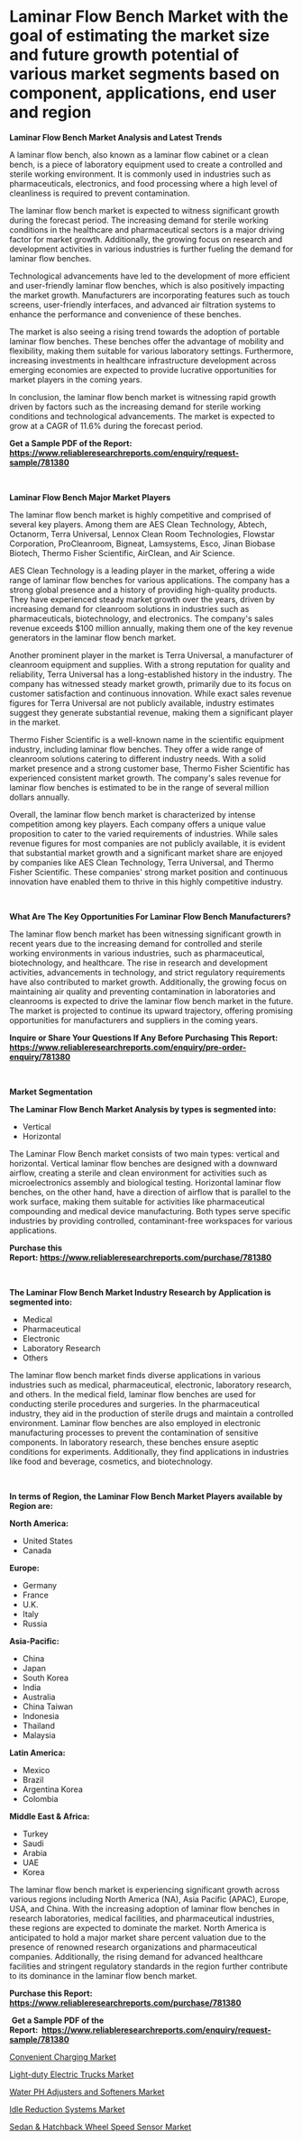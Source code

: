 <p><h1>Laminar Flow Bench Market with the goal of estimating the market size and future growth potential of various market segments based on component, applications, end user and region</h1></p><p><strong>Laminar Flow Bench Market Analysis and Latest Trends</strong></p>
<p><p>A laminar flow bench, also known as a laminar flow cabinet or a clean bench, is a piece of laboratory equipment used to create a controlled and sterile working environment. It is commonly used in industries such as pharmaceuticals, electronics, and food processing where a high level of cleanliness is required to prevent contamination.</p><p>The laminar flow bench market is expected to witness significant growth during the forecast period. The increasing demand for sterile working conditions in the healthcare and pharmaceutical sectors is a major driving factor for market growth. Additionally, the growing focus on research and development activities in various industries is further fueling the demand for laminar flow benches.</p><p>Technological advancements have led to the development of more efficient and user-friendly laminar flow benches, which is also positively impacting the market growth. Manufacturers are incorporating features such as touch screens, user-friendly interfaces, and advanced air filtration systems to enhance the performance and convenience of these benches.</p><p>The market is also seeing a rising trend towards the adoption of portable laminar flow benches. These benches offer the advantage of mobility and flexibility, making them suitable for various laboratory settings. Furthermore, increasing investments in healthcare infrastructure development across emerging economies are expected to provide lucrative opportunities for market players in the coming years.</p><p>In conclusion, the laminar flow bench market is witnessing rapid growth driven by factors such as the increasing demand for sterile working conditions and technological advancements. The market is expected to grow at a CAGR of 11.6% during the forecast period.</p></p>
<p><strong>Get a Sample PDF of the Report:&nbsp; <a href="https://www.reliableresearchreports.com/enquiry/request-sample/781380">https://www.reliableresearchreports.com/enquiry/request-sample/781380</a></strong></p>
<p>&nbsp;</p>
<p><strong>Laminar Flow Bench Major Market Players</strong></p>
<p><p>The laminar flow bench market is highly competitive and comprised of several key players. Among them are AES Clean Technology, Abtech, Octanorm, Terra Universal, Lennox Clean Room Technologies, Flowstar Corporation, ProCleanroom, Bigneat, Lamsystems, Esco, Jinan Biobase Biotech, Thermo Fisher Scientific, AirClean, and Air Science. </p><p>AES Clean Technology is a leading player in the market, offering a wide range of laminar flow benches for various applications. The company has a strong global presence and a history of providing high-quality products. They have experienced steady market growth over the years, driven by increasing demand for cleanroom solutions in industries such as pharmaceuticals, biotechnology, and electronics. The company's sales revenue exceeds $100 million annually, making them one of the key revenue generators in the laminar flow bench market.</p><p>Another prominent player in the market is Terra Universal, a manufacturer of cleanroom equipment and supplies. With a strong reputation for quality and reliability, Terra Universal has a long-established history in the industry. The company has witnessed steady market growth, primarily due to its focus on customer satisfaction and continuous innovation. While exact sales revenue figures for Terra Universal are not publicly available, industry estimates suggest they generate substantial revenue, making them a significant player in the market.</p><p>Thermo Fisher Scientific is a well-known name in the scientific equipment industry, including laminar flow benches. They offer a wide range of cleanroom solutions catering to different industry needs. With a solid market presence and a strong customer base, Thermo Fisher Scientific has experienced consistent market growth. The company's sales revenue for laminar flow benches is estimated to be in the range of several million dollars annually.</p><p>Overall, the laminar flow bench market is characterized by intense competition among key players. Each company offers a unique value proposition to cater to the varied requirements of industries. While sales revenue figures for most companies are not publicly available, it is evident that substantial market growth and a significant market share are enjoyed by companies like AES Clean Technology, Terra Universal, and Thermo Fisher Scientific. These companies' strong market position and continuous innovation have enabled them to thrive in this highly competitive industry.</p></p>
<p>&nbsp;</p>
<p><strong>What Are The Key Opportunities For Laminar Flow Bench Manufacturers?</strong></p>
<p><p>The laminar flow bench market has been witnessing significant growth in recent years due to the increasing demand for controlled and sterile working environments in various industries, such as pharmaceutical, biotechnology, and healthcare. The rise in research and development activities, advancements in technology, and strict regulatory requirements have also contributed to market growth. Additionally, the growing focus on maintaining air quality and preventing contamination in laboratories and cleanrooms is expected to drive the laminar flow bench market in the future. The market is projected to continue its upward trajectory, offering promising opportunities for manufacturers and suppliers in the coming years.</p></p>
<p><strong>Inquire or Share Your Questions If Any Before Purchasing This Report: <a href="https://www.reliableresearchreports.com/enquiry/pre-order-enquiry/781380">https://www.reliableresearchreports.com/enquiry/pre-order-enquiry/781380</a></strong></p>
<p>&nbsp;</p>
<p><strong>Market Segmentation</strong></p>
<p><strong>The Laminar Flow Bench Market Analysis by types is segmented into:</strong></p>
<p><ul><li>Vertical</li><li>Horizontal</li></ul></p>
<p><p>The Laminar Flow Bench market consists of two main types: vertical and horizontal. Vertical laminar flow benches are designed with a downward airflow, creating a sterile and clean environment for activities such as microelectronics assembly and biological testing. Horizontal laminar flow benches, on the other hand, have a direction of airflow that is parallel to the work surface, making them suitable for activities like pharmaceutical compounding and medical device manufacturing. Both types serve specific industries by providing controlled, contaminant-free workspaces for various applications.</p></p>
<p><strong>Purchase this Report:&nbsp;<a href="https://www.reliableresearchreports.com/purchase/781380">https://www.reliableresearchreports.com/purchase/781380</a></strong></p>
<p>&nbsp;</p>
<p><strong>The Laminar Flow Bench Market Industry Research by Application is segmented into:</strong></p>
<p><ul><li>Medical</li><li>Pharmaceutical</li><li>Electronic</li><li>Laboratory Research</li><li>Others</li></ul></p>
<p><p>The laminar flow bench market finds diverse applications in various industries such as medical, pharmaceutical, electronic, laboratory research, and others. In the medical field, laminar flow benches are used for conducting sterile procedures and surgeries. In the pharmaceutical industry, they aid in the production of sterile drugs and maintain a controlled environment. Laminar flow benches are also employed in electronic manufacturing processes to prevent the contamination of sensitive components. In laboratory research, these benches ensure aseptic conditions for experiments. Additionally, they find applications in industries like food and beverage, cosmetics, and biotechnology.</p></p>
<p>&nbsp;</p>
<p><strong>In terms of Region, the Laminar Flow Bench Market Players available by Region are:</strong></p>
<p>
    <p> <strong> North America: </strong>
        <ul>
            <li>United States</li>
            <li>Canada</li>
        </ul>
        </p> 
    <p> <strong> Europe: </strong>
        <ul>
            <li>Germany</li>
            <li>France</li>
            <li>U.K.</li>
            <li>Italy</li>
            <li>Russia</li>
        </ul>
        </p> 
    <p> <strong> Asia-Pacific: </strong>
        <ul>
            <li>China</li>
            <li>Japan</li>
            <li>South Korea</li>
            <li>India</li>
            <li>Australia</li>
            <li>China Taiwan</li>
            <li>Indonesia</li>
            <li>Thailand</li>
            <li>Malaysia</li>
        </ul>
        </p> 
    <p> <strong> Latin America: </strong>
        <ul>
            <li>Mexico</li>
            <li>Brazil</li>
            <li>Argentina Korea</li>
            <li>Colombia</li>
        </ul>
        </p> 
    <p> <strong> Middle East & Africa: </strong>
        <ul>
            <li>Turkey</li>
            <li>Saudi</li>
            <li>Arabia</li>
            <li>UAE</li>
            <li>Korea</li>
        </ul>
    </p>
    </p>
<p><p>The laminar flow bench market is experiencing significant growth across various regions including North America (NA), Asia Pacific (APAC), Europe, USA, and China. With the increasing adoption of laminar flow benches in research laboratories, medical facilities, and pharmaceutical industries, these regions are expected to dominate the market. North America is anticipated to hold a major market share percent valuation due to the presence of renowned research organizations and pharmaceutical companies. Additionally, the rising demand for advanced healthcare facilities and stringent regulatory standards in the region further contribute to its dominance in the laminar flow bench market.</p></p>
<p><strong>Purchase this Report: <a href="https://www.reliableresearchreports.com/purchase/781380">https://www.reliableresearchreports.com/purchase/781380</a></strong></p>
<p>&nbsp;<strong>Get a Sample PDF of the Report:&nbsp;&nbsp;<a href="https://www.reliableresearchreports.com/enquiry/request-sample/781380">https://www.reliableresearchreports.com/enquiry/request-sample/781380</a></strong></p>
<p><strong></strong></p>
<p><p><a href="https://www.linkedin.com/pulse/convenient-charging-market-challenges-opportunities-growth/">Convenient Charging Market</a></p><p><a href="https://medium.com/@majorwalker1947/light-duty-electric-trucks-market-trends-forecast-and-competitive-analysis-to-2030-876e7a13885b">Light-duty Electric Trucks Market</a></p><p><a href="https://medium.com/@claudekunze/water-ph-adjusters-and-softeners-market-competitive-analysis-market-trends-and-forecast-to-2030-75ac0da86273">Water PH Adjusters and Softeners Market</a></p><p><a href="https://www.linkedin.com/pulse/idle-reduction-systems-market-share-amp-new-trends-analysis/">Idle Reduction Systems Market</a></p><p><a href="https://www.linkedin.com/pulse/sedan-amp-hatchback-wheel-speed-sensor-market-size-share/">Sedan & Hatchback Wheel Speed Sensor Market</a></p></p>